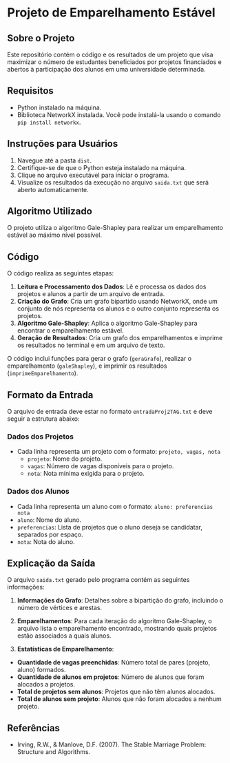 # Projeto de Emparelhamento Estável

## Sobre o Projeto
Este repositório contém o código e os resultados de um projeto que visa maximizar o número de estudantes beneficiados por projetos financiados e abertos à participação dos alunos em uma universidade determinada.

## Requisitos
- Python instalado na máquina. 
- Biblioteca NetworkX instalada. Você pode instalá-la usando o comando `pip install networkx`.

## Instruções para Usuários
1. Navegue até a pasta `dist`.
2. Certifique-se de que o Python esteja instalado na máquina.
3. Clique no arquivo executável para iniciar o programa.
4. Visualize os resultados da execução no arquivo `saida.txt` que será aberto automaticamente.

## Algoritmo Utilizado
O projeto utiliza o algoritmo Gale-Shapley para realizar um emparelhamento estável ao máximo nível possível.

## Código
O código realiza as seguintes etapas:

1. **Leitura e Processamento dos Dados**: Lê e processa os dados dos projetos e alunos a partir de um arquivo de entrada.
2. **Criação do Grafo**: Cria um grafo bipartido usando NetworkX, onde um conjunto de nós representa os alunos e o outro conjunto representa os projetos.
3. **Algoritmo Gale-Shapley**: Aplica o algoritmo Gale-Shapley para encontrar o emparelhamento estável.
4. **Geração de Resultados**: Cria um grafo dos emparelhamentos e imprime os resultados no terminal e em um arquivo de texto.

O código inclui funções para gerar o grafo (`geraGrafo`), realizar o emparelhamento (`galeShapley`), e imprimir os resultados (`imprimeEmparelhamento`). 

## Formato da Entrada
O arquivo de entrada deve estar no formato `entradaProj2TAG.txt` e deve seguir a estrutura abaixo:

### Dados dos Projetos
- Cada linha representa um projeto com o formato: `projeto, vagas, nota`
  - `projeto`: Nome do projeto.
  - `vagas`: Número de vagas disponíveis para o projeto.
  - `nota`: Nota mínima exigida para o projeto.

### Dados dos Alunos
- Cada linha representa um aluno com o formato: `aluno: preferencias nota`
- `aluno`: Nome do aluno.
- `preferencias`: Lista de projetos que o aluno deseja se candidatar, separados por espaço.
- `nota`: Nota do aluno.

## Explicação da Saída
O arquivo `saida.txt` gerado pelo programa contém as seguintes informações:

1. **Informações do Grafo**: Detalhes sobre a bipartição do grafo, incluindo o número de vértices e arestas.

2. **Emparelhamentos**: Para cada iteração do algoritmo Gale-Shapley, o arquivo lista o emparelhamento encontrado, mostrando quais projetos estão associados a quais alunos.

3. **Estatísticas de Emparelhamento**:
 - **Quantidade de vagas preenchidas**: Número total de pares (projeto, aluno) formados.
 - **Quantidade de alunos em projetos**: Número de alunos que foram alocados a projetos.
 - **Total de projetos sem alunos**: Projetos que não têm alunos alocados.
 - **Total de alunos sem projeto**: Alunos que não foram alocados a nenhum projeto.


## Referências
- Irving, R.W., & Manlove, D.F. (2007). The Stable Marriage Problem: Structure and Algorithms.
